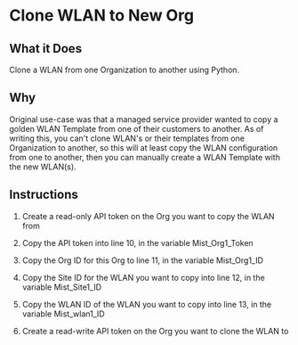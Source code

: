 # Clone WLAN to New Org #

## What it Does ##

Clone a WLAN from one Organization to another using Python.

## Why ##

Original use-case was that a managed service provider wanted to copy a golden WLAN Template from one of their customers to another. As of writing this, you can't clone WLAN's or their templates from one Organization to another, so this will at least copy the WLAN configuration from one to another, then you can manually create a WLAN Template with the new WLAN(s).

## Instructions ##

1. Create a read-only API token on the Org you want to copy the WLAN from
2. Copy the API token into line 10, in the variable Mist_Org1_Token
3. Copy the Org ID for this Org to line 11, in the variable Mist_Org1_ID
4. Copy the Site ID for the WLAN you want to copy into line 12, in the variable Mist_Site1_ID
5. Copy the WLAN ID of the WLAN you want to copy into line 13, in the variable Mist_wlan1_ID 

6. Create a read-write API token on the Org you want to clone the WLAN to
